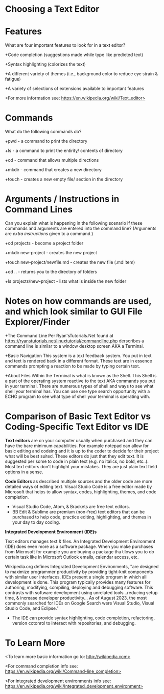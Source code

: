 # **Choosing a Text Editor**
# **Features** 

What are four important features to look for in a text editor?

 +Code completion (suggestions made while type like predicted text)
 
 +Syntax highlighting (colorizes the text)
 
 +A different variety of themes (i.e., background color to reduce eye strain & fatigue)
 
 +A variety of selections of extensions available to important features

<For more information see: https://en.wikipedia.org/wiki/Text_editor>

 # **Commands**
What do the following commands do?

+pwd - a command to print the directory

+ls - a command to print the entirity/ contents of directory

+cd - command that allows multiple directions

+mkdir - command that creates a new directory

+touch - creates a new empty file/ section in the directory

# **Arguments / Instructions in Command Lines**
Can you explain what is happening in the following scenario if these commands and arguments are entered into the command line?
(Arguments are *extra instructions* given to a command.)

+cd projects - become a project folder

+mkdir new-project - creates the new project

+touch new-project/newfile.md - creates the new file  (.md item)

+cd .. -  returns you to the directory of folders

+ls projects/new-project - lists what is inside the new folder

# **Notes on how commands are used, and which look similar to GUI File Explorer/Finder**

+The Command Line
Per Ryan'sTutorials.Net found at https://ryanstutorials.net/linuxtutorial/commandline.php derscribes a command line is similar to a window desktop screen AKA a Terminal. 

+Basic Navigation
This system is a text feedback system. You put in text and text is rendered back in a different format. These text are in essence commands prompting a reaction to be made by typing certain text.

+About Files
Within the Terminal is what is known as the Shell. This Shell is a part of the operating system reactive to the text AKA commands you put in yuor terminal. There are numerous types of shell and ways to see what shell your terminal has. You can use one type search opportunity with a ECHO program to see what type of shell your terminal is operating with. 

# Comparison of Basic Text Editor vs Coding-Specific Text Editor vs IDE 

**Text editors** are on your computer usually when purchased and they can have the bare minimum capabilities. 
For example notepad can allow for basic editing and codeing and it is up to the coder to decide for their project what will be best suited. These editors do just that they edit text. It is suggested per some to code in plain text (e.g. no italics, no bold, etc..). Most text editors don't highlight your mistakes. They are just plain text field options in a sense.

**Code Editors** as described multiple sources and the older code are more detailed ways of editing text. Visual Studio Code is a free editor made by Microsoft that helps to allow syntax, codes, highlighting, themes, and code completion.

+ Visual Studio Code, Atom, & Brackets are free text editors. 
+ BB Edit & Sublime are premium (non-free) text editors that can be purchased to help code, practice editing, highlighting, and themes in your day to day coding.

**Integrated Development Environment (IDE)s**

Text editors manages text & files. An Integrated Development Environment (IDE) does even more as a software package. When you make purchases from Microsoft for example you are buying a package tha tllows you to do certain task like in Microsoft Outlook emails, calendar access, etc.

Wikipedia.org defines Integrated Development Environments, "are designed to maximize programmer productivity by providing tight-knit components with similar user interfaces. IDEs present a single program in which all development is done. This program typically provides many features for authoring, modifying, compiling, deploying and debugging software. This contrasts with software development using unrelated tools...reducing setup time, & increase developer productivity... As of August 2023, the most commonly searched for IDEs on Google Search were Visual Studio, Visual Studio Code, and 
Eclipse." 

+ The IDE can provide syntax highlighting, code completion, refactoring, version cotonrol to interact with repositories, and debugging.

# To Learn More  

<To learn more basic information go to: http://wikipedia.com>

<For command completion info see: https://en.wikipedia.org/wiki/Command-line_completion>

<For integrated development environments info see: https://en.wikipedia.org/wiki/Integrated_development_environment>
